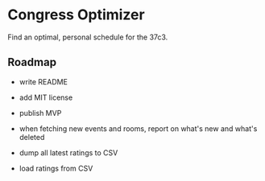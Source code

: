 # Congress Optimizer

Find an optimal, personal schedule for the 37c3.

## Roadmap

- write README
- add MIT license
- publish MVP

- when fetching new events and rooms, report on what's new and what's deleted

- dump all latest ratings to CSV
- load ratings from CSV
